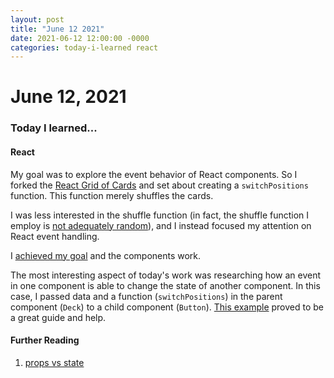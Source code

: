 ```yaml
---
layout: post
title: "June 12 2021"
date: 2021-06-12 12:00:00 -0000
categories: today-i-learned react 
---
```


# June 12, 2021

### Today I learned...

#### React

My goal was to explore the event behavior of React components. So I forked the [React Grid of Cards](https://codepen.io/whagan/pen/rNyZEzL) and set about creating a `switchPositions` function. This function merely shuffles the cards.

I was less interested in the shuffle function (in fact, the shuffle function I employ is [not adequately random](https://medium.com/@nitinpatel_20236/how-to-shuffle-correctly-shuffle-an-array-in-javascript-15ea3f84bfb)), and I instead focused my attention on React event handling.

I [achieved my goal](https://codepen.io/whagan/pen/eYvPVqq) and the components work.

The most interesting aspect of today's work was researching how an event in one component is able to change the state of another component. In this case, I passed data and a function (`switchPositions`) in the parent component (`Deck`) to a child component (`Button`). [This example](https://jsfiddle.net/ybeaz/njLx57u4/) proved to be a great guide and help. 


#### Further Reading

1. [props vs state](https://github.com/uberVU/react-guide/blob/master/props-vs-state.md)